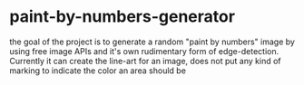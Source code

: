 # paint-by-numbers-generator
the goal of the project is to generate a random "paint by numbers" image by using free image APIs and it's own rudimentary form of edge-detection. Currently it can create the line-art for an image, does not put any kind of marking to indicate the color an area should be
